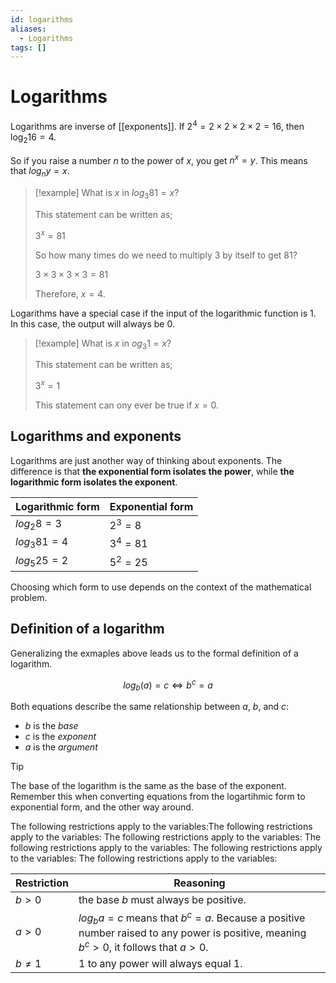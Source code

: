 ```yaml
---
id: logarithms
aliases:
  - Logarithms
tags: []
---
```


# Logarithms

Logarithms are inverse of [[exponents]]. If $2^4=2\times2\times2\times2=16$, then $\log_2{16} = 4$.

So if you raise a number $n$ to the power of $x$, you get $n^x=y$. This means that $log_n{y} = x$.

> [!example] What is $x$ in $log_3{81} = x$?
>
> This statement can be written as;
>
> $3^x=81$
>
> So how many times do we need to multiply $3$ by itself to get $81$?
>
> $3\times3\times3\times3=81$
>
> Therefore, $x=4$.

Logarithms have a special case if the input of the logarithmic function is $1$. In this case, the output will always be 0.

> [!example] What is $x$ in $og_3{1} = x$?
>
> This statement can be written as;
>
> $3^x=1$
>
> This statement can ony ever be true if $x=0$.

## Logarithms and exponents

Logarithms are just another way of thinking about exponents. The difference is that **the exponential form isolates the power**, while **the logarithmic form isolates the exponent**.

| Logarithmic form | Exponential form |
| ---------------- | ---------------- |
| $log_2{8}=3$     | $2^3=8$          |
| $log_3{81}=4$    | $3^4=81$         |
| $log_5{25}=2$    | $5^2=25$         |

Choosing which form to use depends on the context of the mathematical problem.

## Definition of a logarithm

Generalizing the exmaples above leads us to the formal definition of a logarithm.

$$ log_b(a) = c \iff b^c = a $$

Both equations describe the same relationship between $a$, $b$, and $c$:

- $b$ is the _base_
- $c$ is the _exponent_
- $a$ is the _argument_

> [!tip]
>
> The base of the logarithm is the same as the base of the exponent. Remember this when converting equations from the logartihmic form to exponential form, and the other way around.

The following restrictions apply to the variables:The following restrictions apply to the variables: The following restrictions apply to the variables: The following restrictions apply to the variables: The following restrictions apply to the variables: The following restrictions apply to the variables:

| Restriction | Reasoning                                                                                                                                 |
| ----------- | ----------------------------------------------------------------------------------------------------------------------------------------- |
| $b > 0$     | the base $b$ must always be positive.                                                                                                     |
| $a > 0$     | $log_b{a}=c$ means that $b^c = a$. Because a positive number raised to any power is positive, meaning $b^c > 0$, it follows that $a > 0$. |
| $b\neq{1}$  | $1$ to any power will always equal $1$.                                                                                                   |
